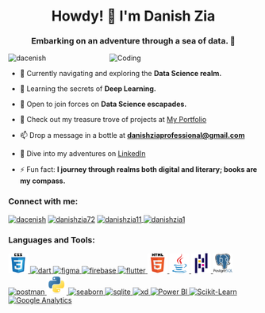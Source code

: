 <h1 align="center">Howdy! 👋 I'm Danish Zia</h1>
<h3 align="center">Embarking on an adventure through a sea of data. 🌊</h3>

<img align="right" alt="Coding" width="300" src="https://drive.google.com/uc?id=1vRhJimmOoOjmkfL_-cWkM59vwEzfHbHg">

<p align="left"> <img src="https://komarev.com/ghpvc/?username=dacenish&label=Profile%20waves&color=0e75b6&style=flat" alt="dacenish" /> </p>

- 🔭 Currently navigating and exploring the **Data Science realm.**

- 🌱 Learning the secrets of **Deep Learning.**

- 👯 Open to join forces on **Data Science escapades.**

- 💼 Check out my treasure trove of projects at [My Portfolio](https://www.datascienceportfol.io/danishziasiddique)

- 📫 Drop a message in a bottle at **danishziaprofessional@gmail.com**

- 📄 Dive into my adventures on [LinkedIn](https://www.linkedin.com/in/danishzia1/)

- ⚡ Fun fact: **I journey through realms both digital and literary; books are my compass.**



<h3 align="left">Connect with me:</h3>
<p align="left">
<a href="https://www.codechef.com/users/dacenish" target="blank"><img align="center" src="https://cdn.jsdelivr.net/npm/simple-icons@3.1.0/icons/codechef.svg" alt="dacenish" height="30" width="40" /></a>
<a href="https://www.hackerrank.com/danishzia72" target="blank"><img align="center" src="https://raw.githubusercontent.com/rahuldkjain/github-profile-readme-generator/master/src/images/icons/Social/hackerrank.svg" alt="danishzia72" height="30" width="40" /></a>
<a href="https://www.kaggle.com/danishzia11" target="blank">
  <img align="center" src="https://cdn.jsdelivr.net/npm/simple-icons@3.1.0/icons/kaggle.svg" alt="danishzia11" height="30" width="40" />
</a>
<a href="https://www.linkedin.com/in/danishziasiddique/" target="blank">
  <img align="center" src="https://cdn.jsdelivr.net/npm/simple-icons@3.1.0/icons/linkedin.svg" alt="danishzia1" height="30" width="40" />
</a>


</p>

<h3 align="left">Languages and Tools:</h3>
<p align="left"> 
  <a href="https://www.w3schools.com/css/" target="_blank" rel="noreferrer"> 
    <img src="https://raw.githubusercontent.com/devicons/devicon/master/icons/css3/css3-original-wordmark.svg" alt="css3" width="40" height="40"/> 
  </a> 
  <a href="https://dart.dev" target="_blank" rel="noreferrer"> 
    <img src="https://www.vectorlogo.zone/logos/dartlang/dartlang-icon.svg" alt="dart" width="40" height="40"/> 
  </a> 
  <a href="https://www.figma.com/" target="_blank" rel="noreferrer"> 
    <img src="https://www.vectorlogo.zone/logos/figma/figma-icon.svg" alt="figma" width="40" height="40"/> 
  </a> 
  <a href="https://firebase.google.com/" target="_blank" rel="noreferrer"> 
    <img src="https://www.vectorlogo.zone/logos/firebase/firebase-icon.svg" alt="firebase" width="40" height="40"/> 
  </a> 
  <a href="https://flutter.dev" target="_blank" rel="noreferrer"> 
    <img src="https://www.vectorlogo.zone/logos/flutterio/flutterio-icon.svg" alt="flutter" width="40" height="40"/> 
  </a> 
  <a href="https://www.w3.org/html/" target="_blank" rel="noreferrer"> 
    <img src="https://raw.githubusercontent.com/devicons/devicon/master/icons/html5/html5-original-wordmark.svg" alt="html5" width="40" height="40"/> 
  </a> 
  <a href="https://www.java.com" target="_blank" rel="noreferrer"> 
    <img src="https://raw.githubusercontent.com/devicons/devicon/master/icons/java/java-original.svg" alt="java" width="40" height="40"/> 
  </a> 
  <a href="https://pandas.pydata.org/" target="_blank" rel="noreferrer"> 
    <img src="https://raw.githubusercontent.com/devicons/devicon/2ae2a900d2f041da66e950e4d48052658d850630/icons/pandas/pandas-original.svg" alt="pandas" width="40" height="40"/> 
  </a> 
  <a href="https://www.postgresql.org" target="_blank" rel="noreferrer"> 
    <img src="https://raw.githubusercontent.com/devicons/devicon/master/icons/postgresql/postgresql-original-wordmark.svg" alt="postgresql" width="40" height="40"/> 
  </a> 
  <a href="https://postman.com" target="_blank" rel="noreferrer"> 
    <img src="https://www.vectorlogo.zone/logos/getpostman/getpostman-icon.svg" alt="postman" width="40" height="40"/> 
  </a> 
  <a href="https://www.python.org" target="_blank" rel="noreferrer"> 
    <img src="https://raw.githubusercontent.com/devicons/devicon/master/icons/python/python-original.svg" alt="python" width="40" height="40"/> 
  </a> 
  <a href="https://seaborn.pydata.org/" target="_blank" rel="noreferrer"> 
    <img src="https://seaborn.pydata.org/_images/logo-mark-lightbg.svg" alt="seaborn" width="40" height="40"/> 
  </a> 
  <a href="https://www.sqlite.org/" target="_blank" rel="noreferrer"> 
    <img src="https://www.vectorlogo.zone/logos/sqlite/sqlite-icon.svg" alt="sqlite" width="40" height="40"/> 
  </a> 
  <a href="https://www.adobe.com/products/xd.html" target="_blank" rel="noreferrer"> 
    <img src="https://cdn.worldvectorlogo.com/logos/adobe-xd.svg" alt="xd" width="40" height="40"/> 
  </a>
  <!-- Add Power BI, Machine Learning, and Google Analytics icons here -->
  <a href="https://powerbi.microsoft.com/" target="_blank" rel="noreferrer"> 
    <img src="https://www.vectorlogo.zone/logos/microsoft_powerbi/microsoft_powerbi-icon.svg" alt="Power BI" width="40" height="40"/> 
  </a>
  <a href="https://scikit-learn.org/stable/" target="_blank" rel="noreferrer"> 
    <img src="https://upload.wikimedia.org/wikipedia/commons/0/05/Scikit_learn_logo_small.svg" alt="Scikit-Learn" width="40" height="40"/> 
  </a>
  <a href="https://analytics.google.com/" target="_blank" rel="noreferrer"> 
    <img src="https://www.vectorlogo.zone/logos/google_analytics/google_analytics-icon.svg" alt="Google Analytics" width="40" height="40"/> 
  </a>
</p>




